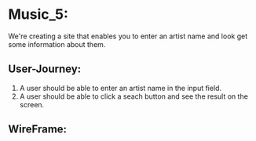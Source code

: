# Music_5:
We're creating a site that enables you to enter an artist name and look get some information about them.

## User-Journey:
1. A user should be able to enter an artist name in the input field.
2. A user should be able to click a seach button and see the result on the screen.

## WireFrame:
